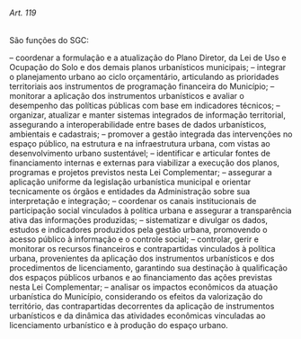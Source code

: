 
###### Art. 119
São funções do SGC:

– coordenar a formulação e a atualização do Plano Diretor, da Lei de Uso e Ocupação do Solo e dos demais planos urbanísticos municipais;
– integrar o planejamento urbano ao ciclo orçamentário, articulando as prioridades territoriais aos instrumentos de programação financeira do Município;
– monitorar a aplicação dos instrumentos urbanísticos e avaliar o desempenho das políticas públicas com base em indicadores técnicos;
– organizar, atualizar e manter sistemas integrados de informação territorial, assegurando a interoperabilidade entre bases de dados urbanísticos, ambientais e cadastrais;
– promover a gestão integrada das intervenções no espaço público, na estrutura e na infraestrutura urbana, com vistas ao desenvolvimento urbano sustentável;
– identificar e articular fontes de financiamento internas e externas para viabilizar a execução dos planos, programas e projetos previstos nesta Lei Complementar;
– assegurar a aplicação uniforme da legislação urbanística municipal e orientar tecnicamente os órgãos e entidades da Administração sobre sua interpretação e integração;
– coordenar os canais institucionais de participação social vinculados à política urbana e assegurar a transparência ativa das informações produzidas;
– sistematizar e divulgar os dados, estudos e indicadores produzidos pela gestão urbana, promovendo o acesso público à informação e o controle social;
– controlar, gerir e monitorar os recursos financeiros e contrapartidas vinculados à política urbana, provenientes da aplicação dos instrumentos urbanísticos e dos procedimentos de licenciamento, garantindo sua destinação à qualificação dos espaços públicos urbanos e ao financiamento das ações previstas nesta Lei Complementar;
– analisar os impactos econômicos da atuação urbanística do Município, considerando os efeitos da valorização do território, das contrapartidas decorrentes da aplicação de instrumentos urbanísticos e da dinâmica das atividades econômicas vinculadas ao licenciamento urbanístico e à produção do espaço urbano.
